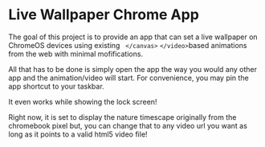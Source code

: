 Live Wallpaper Chrome App
========================

The goal of this project is to provide an app that can set a live wallpaper on ChromeOS devices using existing ``` </canvas>``` ```</video>```based animations from the web with minimal mofifications.

All that has to be done is simply open the app the way you would any other app and the animation/video will start.
For convenience, you may pin the app shortcut to your taskbar.

It even works while showing the lock screen!

Right now, it is set to display the nature timescape originally from the chromebook pixel but, you can change that to any video url you want as long as it points to a valid html5 video file!
